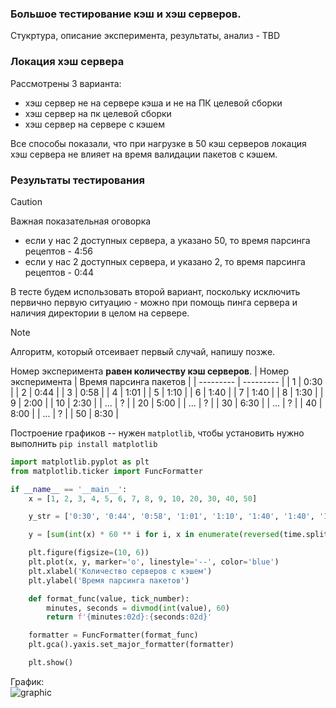 ### Большое тестирование кэш и хэш серверов.
Стукртура, описание эксперимента, результаты, анализ - TBD 
### Локация хэш сервера
Рассмотрены 3 варианта:
- хэш сервер не на сервере кэша и не на ПК целевой сборки
- хэш сервер на пк целевой сборки
- хэш сервер на сервере с кэшем
  
Все способы показали, что при нагрузке в 50 кэш серверов локация хэш сервера не влияет на время валидации пакетов с кэшем.

### Результаты тестирования

> [!CAUTION]
> Важная показательная оговорка
> - если у нас 2 доступных сервера, а указано 50, то время парсинга рецептов - 4:56
> - если у нас 2 доступных сервера, и указано 2, то время парсинга рецептов - 0:44


В тесте будем использовать второй вариант, поскольку исключить первично первую ситуацию - можно при помощь пинга сервера и наличия директории в целом на сервере.
> [!NOTE]
> Алгоритм, который отсеивает первый случай, напишу позже. 

Номер эксперимента **равен количеству кэш серверов**.
| Номер эксперимента | Время парсинга пакетов |
| --------- | --------- | 
| 1  | 0:30  | 
| 2  | 0:44 | 
| 3  | 0:58 | 
| 4  | 1:01 | 
| 5  | 1:10 | 
| 6  | 1:40 |
| 7  | 1:40 |
| 8  | 1:30 |
| 9  | 2:00 |
| 10  | 2:30 |
| ...  | ?  | 
| 20  | 5:00  | 
| ...  | ?  | 
| 30  | 6:30  | 
| ...  | ?  | 
| 40  | 8:00  | 
| ...  | ?  | 
| 50  | 8:30  | 


Построение графиков -- нужен `matplotlib`, чтобы установить нужно выполнить `pip install matplotlib`
```py
import matplotlib.pyplot as plt
from matplotlib.ticker import FuncFormatter

if __name__ == '__main__':
    x = [1, 2, 3, 4, 5, 6, 7, 8, 9, 10, 20, 30, 40, 50]

    y_str = ['0:30', '0:44', '0:58', '1:01', '1:10', '1:40', '1:40', '1:30', '2:00', '2:30', '5:00', '6:30', '8:00', '8:30']

    y = [sum(int(x) * 60 ** i for i, x in enumerate(reversed(time.split(':')))) for time in y_str]

    plt.figure(figsize=(10, 6))
    plt.plot(x, y, marker='o', linestyle='--', color='blue')
    plt.xlabel('Количество серверов с кэшем')
    plt.ylabel('Время парсинга пакетов')

    def format_func(value, tick_number):
        minutes, seconds = divmod(int(value), 60)
        return f'{minutes:02d}:{seconds:02d}'

    formatter = FuncFormatter(format_func)
    plt.gca().yaxis.set_major_formatter(formatter)

    plt.show()

```


График:  
![graphic](https://github.com/moevm/os_profiling/assets/90711883/d6c275c2-afeb-45a4-8753-b33376e3d981)
